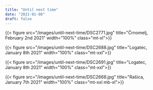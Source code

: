 ```yaml
---
title: "Until next time"
date: "2021-01-08"
draft: false
---
```


{{< figure src="/images/until-next-time/DSC2771.jpg" title="Črnomelj, February 2nd 2021" width="100%" class="mt-xl">}}

{{< figure src="/images/until-next-time/DSC2688.jpg" title="Logatec, January 8th 2021" width="100%" class="mt-xxl">}}

{{< figure src="/images/until-next-time/DSC2691.jpg" title="Logatec, January 8th 2021" width="100%" class="mt-xxl">}}

{{< figure src="/images/until-next-time/DSC2668.jpg" title="Rašica, January 7th 2021" width="100%" class="mt-xxl mb-xl">}}
